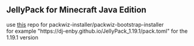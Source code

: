 ## JellyPack for Minecraft Java Edition

use [this](https://github.com/dj-enby/dj-enby.github.io) repo for packwiz-installer/packwiz-bootstrap-installer
\
for example "https[]()://dj-enby.github.io/JellyPack_1.19.1/pack.toml" for the 1.19.1 version
